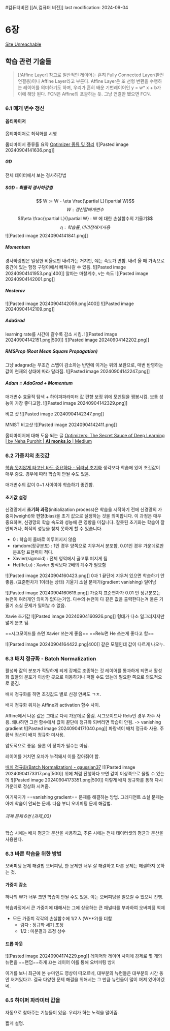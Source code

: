 #컴퓨터비전 
[[Ai,컴퓨터 비전]]
last modification: 2024-09-04

# 6장
[Site Unreachable](https://colab.research.google.com/drive/1nG5YzTN0EQI6j0pjVO5ATRhxVKWSPd5x#scrollTo=9vvmE1vh4L71)
## 학습 관련 기술들

> [!Affine Layer]
> 참고로 일반적인 레이어는 흔히 Fully Connected Layer(완전 연결층)이나 Affine Layer라고 부른다. 
>  Affine Layer은 또 선형 변환을 수행하는 레이어를 의미하기도 하며, 우리가 흔히 배운 기번레이어인 y = w* x + b가 이에 해당 된다. 
>  FCN은 Affine의 포괄하는 듯. 그냥 연결만 됐으면 FCN.

### 6.1 매개 변수 갱신
#### 옵티마이저
옵티마이저로 최적화를 시행

옵티마이저 종류들 요약
[Optimizer 종류 및 정리](https://velog.io/@chang0517/Optimizer-%EC%A2%85%EB%A5%98-%EB%B0%8F-%EC%A0%95%EB%A6%AC)
![[Pasted image 20240904141636.png]]

##### GD
전체 데이터에서 보는 경사하강법
##### SGD - 확률적 경사하강법
$$ W := W - \eta \frac{\partial L}{\partial W}$$
$$ W : 갱신할매개변수 $$
$$\eta \frac{\partial L}{\partial W} : W 에 대한 손실함수의 기울기$$
$$ \eta : 학습률, 미리 정해서 사용 $$
![[Pasted image 20240904141841.png]]

##### Momentum
경사하강법은 일정한 비율로만 내려가는 거지만, 얘는 속도가 변함. 
내려 올 때 가속으로 중간에 있는 함정 구덩이에서 빠져나갈 수 있음.
![[Pasted image 20240904141953.png|400]]
알파는 마찰계수, v는 속도
![[Pasted image 20240904142001.png]]

##### Nesterov
![[Pasted image 20240904142059.png|400]]
![[Pasted image 20240904142109.png]]

##### AdaGrad
learning rate를 시간에 갈수록 감소 시킴.
![[Pasted image 20240904142151.png|500]]
![[Pasted image 20240904142202.png]]

##### RMSProp (Root Mean Square Propagation)
그냥 adagrad는 무조건 스탭이 감소하는 반면에
이거는 위의 보완으로, 매번 반영하는 값이 현재의 상태에 따라 달라짐. 
![[Pasted image 20240904142247.png]]

##### Adam = AdaGrad + Momentum
매개변수 효율적 탐색 + 하이퍼파라미터 값 편향 보정
위에 모멘텀을 짬봉시킴.
보통 성능이 가장 좋다고함.
![[Pasted image 20240904142329.png]]

비교 샷
![[Pasted image 20240904142347.png]]

MNIST 비교샷
![[Pasted image 20240904142411.png]]

옵티마이저에 대해 도움 되는 글
[Optimizers: The Secret Sauce of Deep Learning | by Neha Purohit | 𝐀𝐈 𝐦𝐨𝐧𝐤𝐬.𝐢𝐨 | Medium](https://medium.com/aimonks/optimizers-the-secret-sauce-of-deep-learning-c0f09cc98bd5)

### 6.2 가중치의 초깃값
[학습 못지않게 타고난 바도 중요하다 - 딥러닝 초기화](https://brunch.co.kr/@hvnpoet/99)
생각보다 학습에 있어 초깃값이 매우 중요. 경우에 따라 학습이 안될 수도 있음.

매개변수의 값이 0~1 사이여야 학습하기 좋긴함.
#### 초기값 설정
신경망에서 **초기화 과정**(initialization process)은 학습을 시작하기 전에 신경망의 가중치(weight)와 편향(bias)을 초기 값으로 설정하는 것을 의미합니다. 이 과정은 매우 중요하며, 신경망의 학습 속도와 성능에 큰 영향을 미칩니다. 잘못된 초기화는 학습이 잘 안되거나, 최적의 성능을 찾지 못하게 할 수 있습니다.

- 0 : 학습이 올바로 이루어지지 않음
- ramdom(정규분포) : 1인 경우 양쪽으로 치우쳐서 분포함, 0.01인 경우 가운데로만 분포함 표현력이 적다.
- Xavier(sigmoid) : 전체 영역에서 골고루 퍼지게 됨
- He(ReLu) : Xavier 방식보다 2배의 계수가 필요함

![[Pasted image 20240904160423.png]]
0과 1 끝단에 지우쳐 있으면 학습하기 안좋음. (표준편차가 1이라는 상태)
기울기 소실 문제가(gradient vanishing) 일어남

![[Pasted image 20240904160619.png]]
가중치 표준편차가 0.01 인 정규분포는 뉴런이 여러개인 의미가 없다는거임.
다수의 뉴런이 다 같은 값을 출력한다는겨
물론 기울기 소실 문제가 일어날 수 없음.

Xavie 초기값
![[Pasted image 20240904160926.png]]
형태가 다소 일그러지지만 넓게 분포 됨.

==시그모이드를 쓰면 Xavier 쓰는게 좋음==
==Relu면 He 쓰는게 좋다고 함==

![[Pasted image 20240904164422.png|400]]
같은 모델인데 값이 다르게 나오누.

### 6.3 배치 정규화 - Batch Normalization
활성화 값의 분포가 적당하게 되게 강제로 조종하는 것
레이어를 통과하게 되면서 활성화 값들의 분포가 이상한 곳으로 이동하거나 퍼질 수도 있는데 필요한 쪽으로 의도적으로 옮김.

배치 정규화를 하면 초깃값도 별로 신경 안써도 ㄱㅊ.

배치 정규화 위치는 Affine과 activation 함수 사이.

Affine에서 나온 값은 그대로 다시 가운데로 옮김.
시그모이드나 Relu인 경우 자주 사용.
왜냐하면 그런 함수에서 값이 끝단에 정규화 되버리면 학습이 안됨. -> vanishing gradient 
![[Pasted image 20240904171040.png]]
파랑색이 배치 정규화 사용.
주황색 점선이 배치 정규화 미사용.

압도적으로 좋음. 물론 이 장치가 필수는 아님.

레이어를 거치면 오차가 누적돼서 이를 잡아줘야 함.

[배치 정규화(Batch Normalization) - gaussian37](https://gaussian37.github.io/dl-concept-batchnorm/)
![[Pasted image 20240904173317.png|500]]
위에 처럼 진행하다 보면 값이 이상쪽으로 몰릴 수 있는데
![[Pasted image 20240904173351.png|500]]
이렇게 배치 정규화를 통해 다시 가운데로 정상화 시켜줌.

여기까지가 ==vanishing gradient== 문제를 해결하는 방법. 그레디언트 소실 문제는 아예 학습이 안되는 문제. 다음 부터 오버피팅 문제 해결법.

###### 과제 문제 6번 (과제_03)
학습 시에는 배치 평균과 분산을 사용하고, 추론 시에는 전체 데이터셋의 평균과 분산을 사용한다.

### 6.3 바른 학습을 위한 방법 
오버피팅 문제 해결법
오버피팅, 한 문제만 너무 잘 해결하고 다른 문제는 해결하지 못하는 것.
#### 가중치 감소
하나의 W가 너무 크면 학습이 안될 수도 있음. 이는 오버피팅을 일으킬 수 있으니 진행.

학습과정에서 큰 가중치에 대해서는 그에 상응하는 큰 패널티를 부과하여 오버피팅 억제
- 모든 가중치 각각의 손실함수에 1/2 λ (W\*\*2)를 더함
	- 람다 : 정규화 세기 조정
	- 1/2 : 미분결과 조정 상수

#### 드롭 아웃
![[Pasted image 20240904174229.png]]
레이어와 레이어 사이에 강제로 몇 개의 뉴런을 ==랜덤==하게 끄는 레이어
이를 통해 오버피팅 방지

이거를 보니 최근에 본 뉴마인드 영상이 떠오르네, 대부분의 뉴런들은 대부분의 시간 동안 꺼져있다고. 결국 다양한 문제 해결을 위해서는 그 만큼 뉴런들이 많이 꺼져 있어야겠네.

### 6.5 하이퍼 파라미터 값을
자동으로 찾아주는 기능들이 있음.
우리가 하는 노력을 덜어줌.

짧게 설명.
